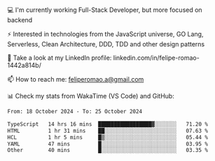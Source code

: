 💻 I'm currently working Full-Stack Developer, but more focused on backend

⚡ Interested in technologies from the JavaScript universe, GO Lang, Serverless, Clean Architecture, DDD, TDD and other design patterns

👥 Take a look at my LinkedIn profile: linkedin.com/in/felipe-romao-1442a814b/

📫 How to reach me: feliperomao.a@gmail.com

📊 Check my stats from WakaTime (VS Code) and GitHub:

<!--START_SECTION:waka-->

```txt
From: 18 October 2024 - To: 25 October 2024

TypeScript   14 hrs 16 mins  █████████████████▓░░░░░░░   71.20 %
HTML         1 hr 31 mins    ██░░░░░░░░░░░░░░░░░░░░░░░   07.63 %
HCL          1 hr 5 mins     █▒░░░░░░░░░░░░░░░░░░░░░░░   05.44 %
YAML         47 mins         █░░░░░░░░░░░░░░░░░░░░░░░░   03.95 %
Other        40 mins         █░░░░░░░░░░░░░░░░░░░░░░░░   03.35 %
```

<!--END_SECTION:waka-->
